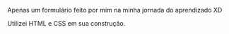 Apenas um formulário feito por mim na minha jornada do aprendizado XD

Utilizei HTML e CSS em sua construção. 

